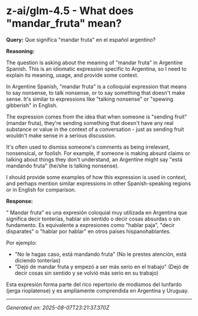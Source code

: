 # z-ai/glm-4.5 - What does "mandar_fruta" mean?

**Query:** Que significa "mandar fruta" en el español argentino?

**Reasoning:**

The question is asking about the meaning of "mandar fruta" in Argentine Spanish. This is an idiomatic expression specific to Argentina, so I need to explain its meaning, usage, and provide some context.

In Argentine Spanish, "mandar fruta" is a colloquial expression that means to say nonsense, to talk nonsense, or to say something that doesn't make sense. It's similar to expressions like "talking nonsense" or "spewing gibberish" in English.

The expression comes from the idea that when someone is "sending fruit" (mandar fruta), they're sending something that doesn't have any real substance or value in the context of a conversation - just as sending fruit wouldn't make sense in a serious discussion.

It's often used to dismiss someone's comments as being irrelevant, nonsensical, or foolish. For example, if someone is making absurd claims or talking about things they don't understand, an Argentine might say "está mandando fruta" (he/she is talking nonsense).

I should provide some examples of how this expression is used in context, and perhaps mention similar expressions in other Spanish-speaking regions or in English for comparison.

**Response:**

" Mandar fruta" es una expresión coloquial muy utilizada en Argentina que significa decir tonterías, hablar sin sentido o decir cosas absurdas o sin fundamento. Es equivalente a expresiones como "hablar paja", "decir disparates" o "hablar por hablar" en otros países hispanohablantes.

Por ejemplo:
- "No le hagas caso, está mandando fruta" (No le prestes atención, está diciendo tonterías)
- "Dejó de mandar fruta y empezó a ser más serio en el trabajo" (Dejó de decir cosas sin sentido y se volvió más serio en su trabajo)

Esta expresión forma parte del rico repertorio de modismos del lunfardo (jerga rioplatense) y es ampliamente comprendida en Argentina y Uruguay.

---
*Generated on: 2025-08-07T23:21:37.370Z*
